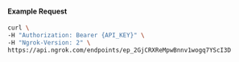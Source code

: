 
#### Example Request
```bash
curl \
-H "Authorization: Bearer {API_KEY}" \
-H "Ngrok-Version: 2" \
https://api.ngrok.com/endpoints/ep_2GjCRXReMpwBnnv1wogq7YScI3D
